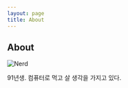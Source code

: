 ```yaml
---
layout: page
title: About
---
```

## About

![Nerd](http://i.giphy.com/3o7qE4dVtT4Hci3f20.gif "Nerd")

91년생. 컴퓨터로 먹고 살 생각을 가지고 있다.
